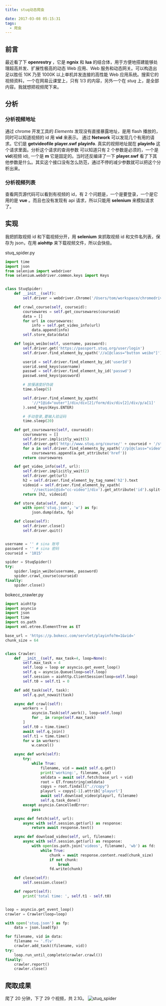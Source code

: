 ```yaml
---
title: stuq动态爬虫

date: 2017-03-08 05:15:31
tags:
  - 爬虫
---
```


## 前言

最近看了下 **openrestry** ，它是 **ngnix** 和 **lua** 的结合体，用于方便地搭建能够处理超高并发、扩展性极高的动态 Web 应用、Web 服务和动态网关。可以构造出足以胜任 10K 乃至 1000K 以上单机并发连接的高性能 Web 应用系统。搜索它的视频资料，一个在网易云课堂上，只有 1/3 的内容，另外一个在 _stuq_ 上，是全部内容。我就想把视频爬下来。

## 分析

### 分析视频地址

通过 chrome 开发工具的 _Elements_ 发现没有直接暴露地址，是用 flash 播放的，同时可以知道视频的 id 用 **vid** 来表示。
通过 **Network** 可以发现几个有用的请求。它们是 **getvideofile** **player.swf** **playinfo**.
真实的视频地址就在 **playinfo** 这个请求里面。分析这个请求的查询参数
可以知道只有 2 个参数是必须的，一个是 **vid**(视频 id), 一个是 **m** 它是固定的。当时还反编译了一下 **player.swf** 看了下其他参数是什么。其实这个接口没有怎么防范，通过不停的减少参数就可以把这个分析出来。

### 分析视频列表

查看网页源代码可以看到有视频的 id，有 2 个问题是，一个是要登录，一个是它用的是 **vue** 。而且也没有发现有 api 请求，所以只能用 **selenium** 来模拟请求了。

## 实现

我把抓取视频 id 和下载视频分开，用 **selenium** 来抓取视频 id 和文件名列表，保存为 json，在用 **aiohttp** 来下载视频文件，所以会快些。

stuq_spider.py

```python
import time
import json
from selenium import webdriver
from selenium.webdriver.common.keys import Keys


class StuqSpider:
    def __init__(self):
        self.driver = webdriver.Chrome('/Users/tom/workspace/chromedriver')

    def crawl_course(self, courseid):
        coursewares = self.get_coursewares(courseid)
        data = []
        for url in coursewares:
            info = self.get_video_info(url)
            data.append(info)
        self.store_data(data)

    def login_weibo(self, username, password):
        self.driver.get('https://passport.stuq.org/user/login')
        self.driver.find_element_by_xpath('//a[@class="button weibo"]').click()

        userid = self.driver.find_element_by_id('userId')
        userid.send_keys(username)
        passwd = self.driver.find_element_by_id('passwd')
        passwd.send_keys(password)

        # 放慢速度好伪装
        time.sleep(5)

        self.driver.find_element_by_xpath(
            '//*[@id="outer"]/div/div[2]/form/div/div[2]/div/p/a[1]'
        ).send_keys(Keys.ENTER)

        # 手动登录,要输入验证码
        time.sleep(20)

    def get_coursewares(self, courseid):
        coursewares = []
        self.driver.implicitly_wait(5)
        self.driver.get('http://www.stuq.org/course/' + courseid + '/study')
        for a in self.driver.find_elements_by_xpath('//p[@class="video"]/a'):
            coursewares.append(a.get_attribute('href'))
        return coursewares

    def get_video_info(self, url):
        self.driver.implicitly_wait(2)
        self.driver.get(url)
        h2 = self.driver.find_element_by_tag_name('h2').text
        videoid = self.driver.find_element_by_xpath(
            '//section[@id="cc-video"]/div').get_attribute('id').split('_')[2]
        return [h2, videoid]

    def store_data(self, data):
        with open('stuq.json', 'w') as fp:
            json.dump(data, fp)

    def close(self):
        self.driver.close()
        self.driver.quit()


username = '' # sina 账号
password = '' # sina 密码
courseid = '1015'

spider = StuqSpider()
try:
    spider.login_weibo(username, password)
    spider.crawl_course(courseid)
finally:
    spider.close()
```

bokecc_crawler.py

```python
import aiohttp
import asyncio
import json
import time
import os.path
import xml.etree.ElementTree as ET

base_url = 'https://p.bokecc.com/servlet/playinfo?m=1&vid='
chunk_size = 64


class Crawler:
    def __init__(self, max_task=4, loop=None):
        self.max_task = 4
        self.loop = loop or asyncio.get_event_loop()
        self.q = asyncio.Queue(loop=self.loop)
        self.session = aiohttp.ClientSession(loop=self.loop)
        self.t0 = self.t1 = 0

    def add_task(self, task):
        self.q.put_nowait(task)

    async def crawl(self):
        workers = [
            asyncio.Task(self.work(), loop=self.loop)
            for _ in range(self.max_task)
        ]
        self.t0 = time.time()
        await self.q.join()
        self.t1 = time.time()
        for w in workers:
            w.cancel()

    async def work(self):
        try:
            while True:
                filename, vid = await self.q.get()
                print('working:', filename, vid)
                xmldata = await self.fetch(base_url + vid)
                root = ET.fromstring(xmldata)
                copys = root.findall(".//copy")
                playurl = copys[-1].attrib['playurl']
                await self.download_video(playurl, filename)
                self.q.task_done()
        except asyncio.CancelledError:
            pass

    async def fetch(self, url):
        async with self.session.get(url) as response:
            return await response.text()

    async def download_video(self, url, filename):
        async with self.session.get(url) as response:
            with open(os.path.join('videos', filename), 'wb') as fd:
                while True:
                    chunk = await response.content.read(chunk_size)
                    if not chunk:
                        break
                    fd.write(chunk)

    def close(self):
        self.session.close()

    def report(self):
        print('total time: ', self.t1 - self.t0)


loop = asyncio.get_event_loop()
crawler = Crawler(loop=loop)

with open('stuq.json') as fp:
    data = json.load(fp)

for filename, vid in data:
    filename += '.flv'
    crawler.add_task((filename, vid))
try:
    loop.run_until_complete(crawler.crawl())
finally:
    crawler.report()
    crawler.close()
```

## 爬取成果

爬了 20 分钟，下了 29 个视频，共 2.1G。
![stuq_spider](/blog/assert/2017-03-08-stuq.png)
